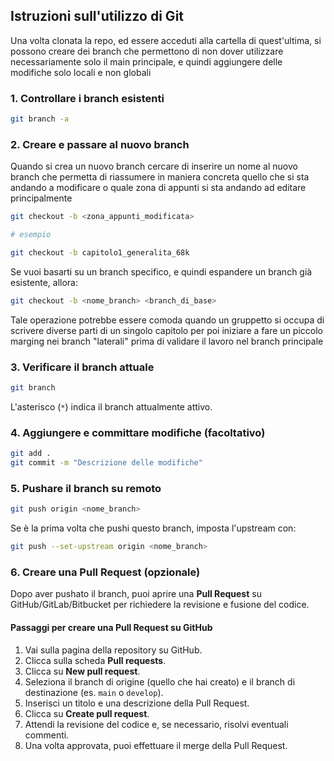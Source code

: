 ## Istruzioni sull'utilizzo di Git
Una volta clonata la repo, ed essere acceduti alla cartella di quest'ultima, si possono creare dei branch che permettono di non dover utilizzare necessariamente solo il main principale, e quindi aggiungere delle modifiche solo locali e non globali

### **1. Controllare i branch esistenti**
```bash
git branch -a
```

### **2. Creare e passare al nuovo branch**

Quando si crea un nuovo branch cercare di inserire un nome al nuovo branch che permetta di riassumere in maniera concreta quello che si sta andando a modificare o quale zona di appunti si sta andando ad editare principalmente
```bash
git checkout -b <zona_appunti_modificata>

# esempio

git checkout -b capitolo1_generalita_68k
```

Se vuoi basarti su un branch specifico, e quindi espandere un branch già esistente, allora:
```bash
git checkout -b <nome_branch> <branch_di_base>
```
Tale operazione potrebbe essere comoda quando un gruppetto si occupa di scrivere diverse parti di un singolo capitolo per poi iniziare a fare un piccolo marging nei branch "laterali" prima di validare il lavoro nel branch principale

### **3. Verificare il branch attuale**
```bash
git branch
```
L'asterisco (`*`) indica il branch attualmente attivo.

### **4. Aggiungere e committare modifiche (facoltativo)**
```bash
git add .
git commit -m "Descrizione delle modifiche"
```

### **5. Pushare il branch su remoto**
```bash
git push origin <nome_branch>
```
Se è la prima volta che pushi questo branch, imposta l'upstream con:
```bash
git push --set-upstream origin <nome_branch>
```

### **6. Creare una Pull Request (opzionale)**
Dopo aver pushato il branch, puoi aprire una **Pull Request** su GitHub/GitLab/Bitbucket per richiedere la revisione e fusione del codice.

#### **Passaggi per creare una Pull Request su GitHub**
1. Vai sulla pagina della repository su GitHub.
2. Clicca sulla scheda **Pull requests**.
3. Clicca su **New pull request**.
4. Seleziona il branch di origine (quello che hai creato) e il branch di destinazione (es. `main` o `develop`).
5. Inserisci un titolo e una descrizione della Pull Request.
6. Clicca su **Create pull request**.
7. Attendi la revisione del codice e, se necessario, risolvi eventuali commenti.
8. Una volta approvata, puoi effettuare il merge della Pull Request.


